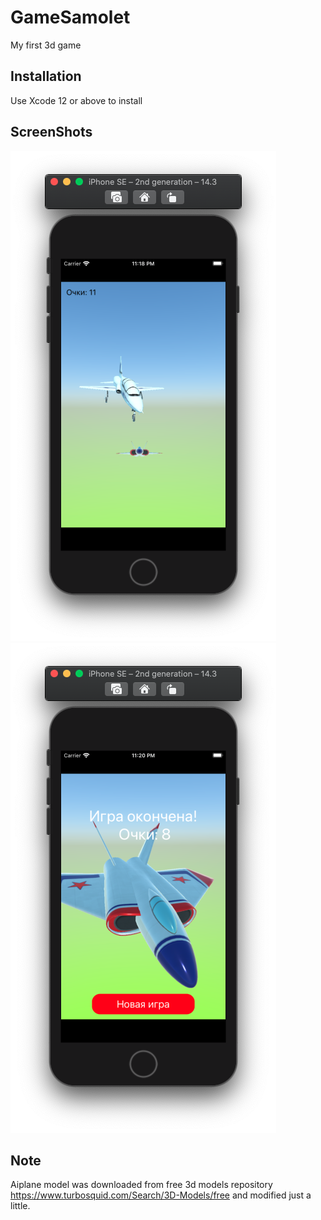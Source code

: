 # GameSamolet

My first 3d game

## Installation

Use Xcode 12 or above to install

## ScreenShots

![Game Process](https://github.com/Andy-38/GameSamolet/blob/main/GameSamolet/ScreenShots/ScreenShot01.png?raw=true)
![Game Over](https://github.com/Andy-38/GameSamolet/blob/main/GameSamolet/ScreenShots/ScreenShot02.png?raw=true)

## Note
Aiplane model was downloaded from free 3d models repository https://www.turbosquid.com/Search/3D-Models/free and modified just a little.
